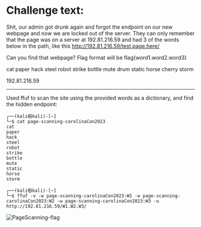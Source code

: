 # Challenge text:

Shit, our admin got drunk again and forgot the endpoint on our new webpage and now we are locked out of the server. They can only remember that the page was on a server at 192.81.216.59 and had 3 of the words below in the path, like this http://192.81.216.59/test.page.here/

Can you find that webpage? Flag format will be flag{word1.word2.word3}

cat paper hack steel robot strike bottle mute drum static horse cherry storm

192.81.216.59

---

Used ffuf to scan the site using the provided words as a dictionary, and find the hidden endpoint:



```console
┌──(kali㉿kali)-[~]
└─$ cat page-scanning-carolinaCon2023 
cat
paper
hack
steel
robot
strike
bottle
mute
static
horse 
storm
                                                                                                                                       
┌──(kali㉿kali)-[~]
└─$ ffuf -v -w page-scanning-carolinaCon2023:W1 -w page-scanning-carolinaCon2023:W2 -w page-scanning-carolinaCon2023:W3 -u http://192.81.216.59/W1.W2.W3/ 

```
![PageScanning-flag](https://user-images.githubusercontent.com/1743650/234162263-19c6083f-7b93-437c-9cce-56c8e1175ede.png)

